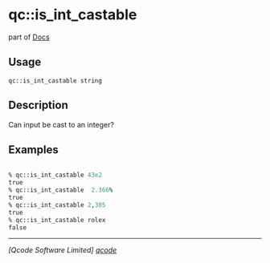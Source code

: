 qc::is_int_castable
===================

part of [Docs](../index.md)

Usage
-----
`qc::is_int_castable string`

Description
-----------
Can input be cast to an integer?

Examples
--------
```tcl

% qc::is_int_castable 43e2
true
% qc::is_int_castable  2.366%
true
% qc::is_int_castable 2,305
true
% qc::is_int_castable rolex
false
```

----------------------------------
*[Qcode Software Limited] [qcode]*

[qcode]: http://www.qcode.co.uk "Qcode Software"